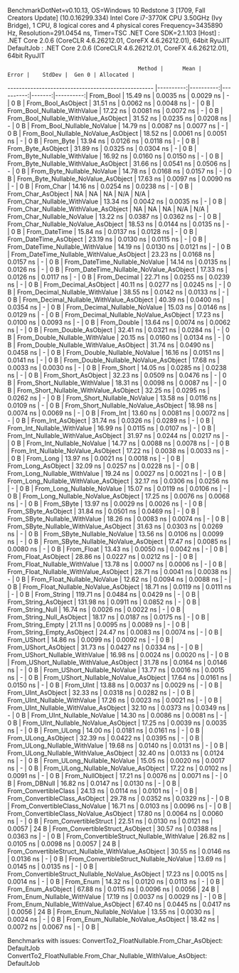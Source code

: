 
BenchmarkDotNet=v0.10.13, OS=Windows 10 Redstone 3 [1709, Fall Creators Update] (10.0.16299.334)
Intel Core i7-3770K CPU 3.50GHz (Ivy Bridge), 1 CPU, 8 logical cores and 4 physical cores
Frequency=3435890 Hz, Resolution=291.0454 ns, Timer=TSC
.NET Core SDK=2.1.103
  [Host]     : .NET Core 2.0.6 (CoreCLR 4.6.26212.01, CoreFX 4.6.26212.01), 64bit RyuJIT
  DefaultJob : .NET Core 2.0.6 (CoreCLR 4.6.26212.01, CoreFX 4.6.26212.01), 64bit RyuJIT


                                             Method |      Mean |     Error |    StdDev |  Gen 0 | Allocated |
--------------------------------------------------- |----------:|----------:|----------:|-------:|----------:|
                                          From_Bool |  15.49 ns | 0.0035 ns | 0.0029 ns |      - |       0 B |
                                 From_Bool_AsObject |  31.51 ns | 0.0062 ns | 0.0048 ns |      - |       0 B |
                       From_Bool_Nullable_WithValue |  17.22 ns | 0.0081 ns | 0.0072 ns |      - |       0 B |
              From_Bool_Nullable_WithValue_AsObject |  31.52 ns | 0.0235 ns | 0.0208 ns |      - |       0 B |
                         From_Bool_Nullable_NoValue |  14.79 ns | 0.0087 ns | 0.0077 ns |      - |       0 B |
                From_Bool_Nullable_NoValue_AsObject |  18.52 ns | 0.0061 ns | 0.0051 ns |      - |       0 B |
                                          From_Byte |  13.94 ns | 0.0126 ns | 0.0118 ns |      - |       0 B |
                                 From_Byte_AsObject |  31.89 ns | 0.0325 ns | 0.0304 ns |      - |       0 B |
                       From_Byte_Nullable_WithValue |  16.92 ns | 0.0160 ns | 0.0150 ns |      - |       0 B |
              From_Byte_Nullable_WithValue_AsObject |  31.66 ns | 0.0541 ns | 0.0506 ns |      - |       0 B |
                         From_Byte_Nullable_NoValue |  14.78 ns | 0.0168 ns | 0.0157 ns |      - |       0 B |
                From_Byte_Nullable_NoValue_AsObject |  17.63 ns | 0.0097 ns | 0.0090 ns |      - |       0 B |
                                          From_Char |  14.16 ns | 0.0254 ns | 0.0238 ns |      - |       0 B |
                                 From_Char_AsObject |        NA |        NA |        NA |    N/A |       N/A |
                       From_Char_Nullable_WithValue |  13.34 ns | 0.0042 ns | 0.0035 ns |      - |       0 B |
              From_Char_Nullable_WithValue_AsObject |        NA |        NA |        NA |    N/A |       N/A |
                         From_Char_Nullable_NoValue |  13.22 ns | 0.0387 ns | 0.0362 ns |      - |       0 B |
                From_Char_Nullable_NoValue_AsObject |  18.53 ns | 0.0144 ns | 0.0135 ns |      - |       0 B |
                                      From_DateTime |  15.84 ns | 0.0137 ns | 0.0128 ns |      - |       0 B |
                             From_DateTime_AsObject |  23.19 ns | 0.0130 ns | 0.0115 ns |      - |       0 B |
                   From_DateTime_Nullable_WithValue |  14.19 ns | 0.0130 ns | 0.0121 ns |      - |       0 B |
          From_DateTime_Nullable_WithValue_AsObject |  23.23 ns | 0.0168 ns | 0.0157 ns |      - |       0 B |
                     From_DateTime_Nullable_NoValue |  14.14 ns | 0.0135 ns | 0.0126 ns |      - |       0 B |
            From_DateTime_Nullable_NoValue_AsObject |  17.33 ns | 0.0126 ns | 0.0117 ns |      - |       0 B |
                                       From_Decimal |  22.71 ns | 0.0255 ns | 0.0239 ns |      - |       0 B |
                              From_Decimal_AsObject |  40.11 ns | 0.0277 ns | 0.0245 ns |      - |       0 B |
                    From_Decimal_Nullable_WithValue |  38.55 ns | 0.0142 ns | 0.0133 ns |      - |       0 B |
           From_Decimal_Nullable_WithValue_AsObject |  40.39 ns | 0.0400 ns | 0.0354 ns |      - |       0 B |
                      From_Decimal_Nullable_NoValue |  15.03 ns | 0.0146 ns | 0.0129 ns |      - |       0 B |
             From_Decimal_Nullable_NoValue_AsObject |  17.23 ns | 0.0100 ns | 0.0093 ns |      - |       0 B |
                                        From_Double |  13.64 ns | 0.0074 ns | 0.0062 ns |      - |       0 B |
                               From_Double_AsObject |  32.41 ns | 0.0321 ns | 0.0284 ns |      - |       0 B |
                     From_Double_Nullable_WithValue |  20.15 ns | 0.0160 ns | 0.0134 ns |      - |       0 B |
            From_Double_Nullable_WithValue_AsObject |  31.74 ns | 0.0490 ns | 0.0458 ns |      - |       0 B |
                       From_Double_Nullable_NoValue |  16.16 ns | 0.0151 ns | 0.0141 ns |      - |       0 B |
              From_Double_Nullable_NoValue_AsObject |  17.68 ns | 0.0033 ns | 0.0030 ns |      - |       0 B |
                                         From_Short |  14.05 ns | 0.0285 ns | 0.0238 ns |      - |       0 B |
                                From_Short_AsObject |  32.23 ns | 0.0509 ns | 0.0476 ns |      - |       0 B |
                      From_Short_Nullable_WithValue |  18.31 ns | 0.0098 ns | 0.0087 ns |      - |       0 B |
             From_Short_Nullable_WithValue_AsObject |  32.25 ns | 0.0295 ns | 0.0262 ns |      - |       0 B |
                        From_Short_Nullable_NoValue |  13.58 ns | 0.0116 ns | 0.0109 ns |      - |       0 B |
               From_Short_Nullable_NoValue_AsObject |  18.98 ns | 0.0074 ns | 0.0069 ns |      - |       0 B |
                                           From_Int |  13.60 ns | 0.0081 ns | 0.0072 ns |      - |       0 B |
                                  From_Int_AsObject |  31.74 ns | 0.0326 ns | 0.0289 ns |      - |       0 B |
                        From_Int_Nullable_WithValue |  16.99 ns | 0.0115 ns | 0.0107 ns |      - |       0 B |
               From_Int_Nullable_WithValue_AsObject |  31.97 ns | 0.0244 ns | 0.0217 ns |      - |       0 B |
                          From_Int_Nullable_NoValue |  14.77 ns | 0.0088 ns | 0.0078 ns |      - |       0 B |
                 From_Int_Nullable_NoValue_AsObject |  17.22 ns | 0.0038 ns | 0.0033 ns |      - |       0 B |
                                          From_Long |  13.97 ns | 0.0021 ns | 0.0018 ns |      - |       0 B |
                                 From_Long_AsObject |  32.09 ns | 0.0257 ns | 0.0228 ns |      - |       0 B |
                       From_Long_Nullable_WithValue |  19.24 ns | 0.0027 ns | 0.0021 ns |      - |       0 B |
              From_Long_Nullable_WithValue_AsObject |  32.17 ns | 0.0306 ns | 0.0256 ns |      - |       0 B |
                         From_Long_Nullable_NoValue |  15.07 ns | 0.0119 ns | 0.0106 ns |      - |       0 B |
                From_Long_Nullable_NoValue_AsObject |  17.25 ns | 0.0076 ns | 0.0068 ns |      - |       0 B |
                                         From_SByte |  13.97 ns | 0.0029 ns | 0.0026 ns |      - |       0 B |
                                From_SByte_AsObject |  31.84 ns | 0.0501 ns | 0.0469 ns |      - |       0 B |
                      From_SByte_Nullable_WithValue |  18.26 ns | 0.0083 ns | 0.0074 ns |      - |       0 B |
             From_SByte_Nullable_WithValue_AsObject |  31.63 ns | 0.0303 ns | 0.0269 ns |      - |       0 B |
                        From_SByte_Nullable_NoValue |  13.56 ns | 0.0106 ns | 0.0099 ns |      - |       0 B |
               From_SByte_Nullable_NoValue_AsObject |  17.47 ns | 0.0085 ns | 0.0080 ns |      - |       0 B |
                                         From_Float |  13.43 ns | 0.0050 ns | 0.0042 ns |      - |       0 B |
                                From_Float_AsObject |  28.86 ns | 0.0227 ns | 0.0212 ns |      - |       0 B |
                      From_Float_Nullable_WithValue |  13.78 ns | 0.0007 ns | 0.0006 ns |      - |       0 B |
             From_Float_Nullable_WithValue_AsObject |  28.71 ns | 0.0041 ns | 0.0038 ns |      - |       0 B |
                        From_Float_Nullable_NoValue |  12.62 ns | 0.0094 ns | 0.0088 ns |      - |       0 B |
               From_Float_Nullable_NoValue_AsObject |  18.71 ns | 0.0119 ns | 0.0111 ns |      - |       0 B |
                                        From_String | 119.71 ns | 0.0484 ns | 0.0429 ns |      - |       0 B |
                               From_String_AsObject | 131.98 ns | 0.0911 ns | 0.0852 ns |      - |       0 B |
                                   From_String_Null |  16.74 ns | 0.0026 ns | 0.0022 ns |      - |       0 B |
                          From_String_Null_AsObject |  18.17 ns | 0.0187 ns | 0.0175 ns |      - |       0 B |
                                  From_String_Empty |  21.11 ns | 0.0095 ns | 0.0089 ns |      - |       0 B |
                         From_String_Empty_AsObject |  24.47 ns | 0.0083 ns | 0.0074 ns |      - |       0 B |
                                        From_UShort |  14.86 ns | 0.0099 ns | 0.0092 ns |      - |       0 B |
                               From_UShort_AsObject |  31.73 ns | 0.0427 ns | 0.0334 ns |      - |       0 B |
                     From_UShort_Nullable_WithValue |  16.98 ns | 0.0024 ns | 0.0020 ns |      - |       0 B |
            From_UShort_Nullable_WithValue_AsObject |  31.78 ns | 0.0164 ns | 0.0146 ns |      - |       0 B |
                       From_UShort_Nullable_NoValue |  13.77 ns | 0.0016 ns | 0.0015 ns |      - |       0 B |
              From_UShort_Nullable_NoValue_AsObject |  17.64 ns | 0.0161 ns | 0.0150 ns |      - |       0 B |
                                          From_UInt |  13.88 ns | 0.0037 ns | 0.0029 ns |      - |       0 B |
                                 From_UInt_AsObject |  32.33 ns | 0.0318 ns | 0.0282 ns |      - |       0 B |
                       From_UInt_Nullable_WithValue |  17.26 ns | 0.0023 ns | 0.0021 ns |      - |       0 B |
              From_UInt_Nullable_WithValue_AsObject |  32.10 ns | 0.0373 ns | 0.0349 ns |      - |       0 B |
                         From_UInt_Nullable_NoValue |  14.30 ns | 0.0086 ns | 0.0081 ns |      - |       0 B |
                From_UInt_Nullable_NoValue_AsObject |  17.25 ns | 0.0039 ns | 0.0035 ns |      - |       0 B |
                                         From_ULong |  14.00 ns | 0.0181 ns | 0.0161 ns |      - |       0 B |
                                From_ULong_AsObject |  32.39 ns | 0.0422 ns | 0.0395 ns |      - |       0 B |
                      From_ULong_Nullable_WithValue |  19.68 ns | 0.0140 ns | 0.0131 ns |      - |       0 B |
             From_ULong_Nullable_WithValue_AsObject |  32.40 ns | 0.0133 ns | 0.0124 ns |      - |       0 B |
                        From_ULong_Nullable_NoValue |  15.05 ns | 0.0020 ns | 0.0017 ns |      - |       0 B |
               From_ULong_Nullable_NoValue_AsObject |  17.22 ns | 0.0102 ns | 0.0091 ns |      - |       0 B |
                                    From_NullObject |  17.21 ns | 0.0076 ns | 0.0071 ns |      - |       0 B |
                                        From_DBNull |  16.82 ns | 0.0147 ns | 0.0130 ns |      - |       0 B |
                              From_ConvertibleClass |  24.13 ns | 0.0114 ns | 0.0101 ns |      - |       0 B |
                     From_ConvertibleClass_AsObject |  29.78 ns | 0.0352 ns | 0.0329 ns |      - |       0 B |
                      From_ConvertibleClass_NoValue |  16.71 ns | 0.0103 ns | 0.0096 ns |      - |       0 B |
             From_ConvertibleClass_NoValue_AsObject |  17.80 ns | 0.0064 ns | 0.0060 ns |      - |       0 B |
                             From_ConvertibleStruct |  22.51 ns | 0.0130 ns | 0.0121 ns | 0.0057 |      24 B |
                    From_ConvertibleStruct_AsObject |  30.57 ns | 0.0388 ns | 0.0363 ns |      - |       0 B |
          From_ConvertibleStruct_Nullable_WithValue |  26.82 ns | 0.0105 ns | 0.0098 ns | 0.0057 |      24 B |
 From_ConvertibleStruct_Nullable_WithValue_AsObject |  30.55 ns | 0.0146 ns | 0.0136 ns |      - |       0 B |
            From_ConvertibleStruct_Nullable_NoValue |  13.69 ns | 0.0145 ns | 0.0135 ns |      - |       0 B |
   From_ConvertibleStruct_Nullable_NoValue_AsObject |  17.23 ns | 0.0015 ns | 0.0014 ns |      - |       0 B |
                                          From_Enum |  14.32 ns | 0.0120 ns | 0.0113 ns |      - |       0 B |
                                 From_Enum_AsObject |  67.88 ns | 0.0115 ns | 0.0096 ns | 0.0056 |      24 B |
                       From_Enum_Nullable_WithValue |  17.19 ns | 0.0037 ns | 0.0029 ns |      - |       0 B |
              From_Enum_Nullable_WithValue_AsObject |  67.40 ns | 0.0445 ns | 0.0417 ns | 0.0056 |      24 B |
                         From_Enum_Nullable_NoValue |  13.55 ns | 0.0030 ns | 0.0024 ns |      - |       0 B |
                From_Enum_Nullable_NoValue_AsObject |  18.42 ns | 0.0072 ns | 0.0067 ns |      - |       0 B |

Benchmarks with issues:
  ConvertTo2_FloatNullable.From_Char_AsObject: DefaultJob
  ConvertTo2_FloatNullable.From_Char_Nullable_WithValue_AsObject: DefaultJob
